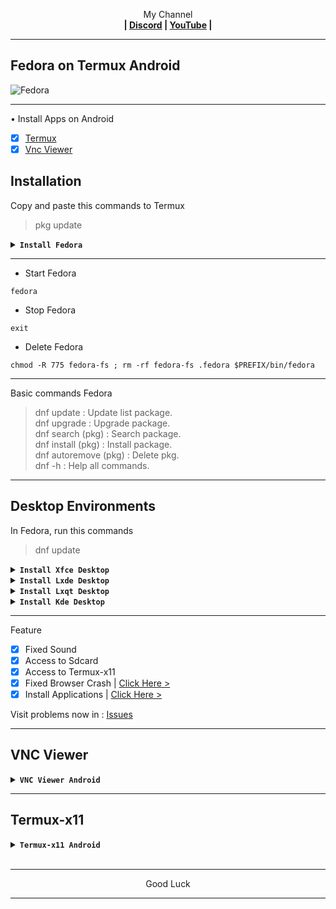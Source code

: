 
<p align="center">My Channel</br><b>
| <a href="https://discord.gg/GCehyym">Discord</a> | <a href="https://youtube.com/channel/UC3sLb7eZCu72iv3G1yUhUHQ">YouTube</a> |</b></p>

---
## Fedora on Termux Android
![Fedora](https://github.com/user-attachments/assets/72e7df50-8229-4a78-8c27-ac4f3c2da416)

---
• Install Apps on Android
- [x] [Termux](https://play.google.com/store/apps/details?id=com.termux)
- [x] [Vnc Viewer](https://play.google.com/store/apps/details?id=com.realvnc.viewer.android)

## Installation
Copy and paste this commands to Termux
> pkg update

<details><summary><b><code>Install Fedora</code></b></summary>

#### Fedora 41 (Pre-release)
Rootfs : Arm64, Amd64
```
pkg install wget -y ; wget https://raw.githubusercontent.com/wahasa/Fedora/main/Install/fedora41.sh ; chmod +x fedora41.sh ; ./fedora41.sh
```

#### Fedora 40 (Container Image)
Rootfs : Arm64, Amd64
```
pkg install wget -y ; wget https://raw.githubusercontent.com/wahasa/Fedora/main/Install/fedora40.sh ; chmod +x fedora40.sh ; ./fedora40.sh
```

#### Fedora 36 (Container Image)
Rootfs : Armhf, Arm64, Amd64
```
pkg install wget -y ; wget https://raw.githubusercontent.com/wahasa/Fedora/main/Install/fedora36.sh ; chmod +x fedora36.sh ; ./fedora36.sh
```
</details>

---
* Start Fedora
```
fedora
```

* Stop Fedora
```
exit
```

* Delete Fedora
```
chmod -R 775 fedora-fs ; rm -rf fedora-fs .fedora $PREFIX/bin/fedora
```

---
Basic commands Fedora
> dnf update : Update list package.</br>
> dnf upgrade : Upgrade package.</br>
> dnf search (pkg) : Search package.</br>
> dnf install (pkg) : Install package.</br>
> dnf autoremove (pkg) : Delete pkg.</br>
> dnf -h : Help all commands.

---
## Desktop Environments
In Fedora, run this commands
> dnf update

<details><summary><b><code>Install Xfce Desktop</code></b></summary>

![xfce](https://github.com/wahasa/Project/assets/69626847/8a5d72d8-d08b-491f-a209-80e2fa68786a)
```
dnf install wget -y ; wget https://raw.githubusercontent.com/wahasa/Fedora/main/Desktop/de-xfce.sh ; chmod +x de-xfce.sh ; ./de-xfce.sh
```
</details>

<details><summary><b><code>Install Lxde Desktop</code></b></summary>

![lxde](https://github.com/wahasa/Project/assets/69626847/d7e1579d-cd75-4151-832f-f869a892eeeb)
```
dnf install wget -y ; wget https://raw.githubusercontent.com/wahasa/Fedora/main/Desktop/de-lxde.sh ; chmod +x de-lxde.sh ; ./de-lxde.sh
```
</details>

<details><summary><b><code>Install Lxqt Desktop</code></b></summary>

![lxqt](https://github.com/wahasa/Project/assets/69626847/e6290702-c845-4a95-b555-65e27d36c234)
```
dnf install wget -y ; wget https://raw.githubusercontent.com/wahasa/Fedora/main/Desktop/de-lxqt.sh ; chmod +x de-lxqt.sh ; ./de-lxqt.sh
```
</details>

<details><summary><b><code>Install Kde Desktop</code></b></summary>

![kde](https://github.com/wahasa/Project/assets/69626847/efaf0ab7-2891-4314-bded-f9d9a25b4721)
```
There is a problem
```
</details>

---
Feature
- [x] Fixed Sound
- [x] Access to Sdcard
- [x] Access to Termux-x11
- [x] Fixed Browser Crash  | [Click Here >](https://github.com/wahasa/Fedora/tree/main/Note)
- [x] Install Applications | [Click Here >](https://github.com/wahasa/Fedora/tree/main/Apps)

Visit problems now in : [Issues](https://github.com/wahasa/Fedora/issues)

---
## VNC Viewer
<details></br>
<summary><b><code>VNC Viewer Android</code></b></summary>

* Start VNC Server

In Fedora, run this command to start
```
vnc-start
```

* Open Vnc Viewer

Add (+) VNC Client to connect, fill with :

Address
```
localhost:1
```

Name
```
Fedora Desktop
```

To disconnect VNC Client, click (X) on the right.

* Stop VNC Server

In Fedora, run this command to stop
```
vnc-stop
```
</details>

---
## Termux-x11
<details></br>
<summary><b><code>Termux-x11 Android</code></b></summary>

[> Click Here <](https://github.com/wahasa/Fedora/blob/main/Note/Termux-x11fix.md)
</details>
</br>

---
<p align="center">Good Luck</p>

---
